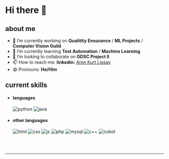 

<div>

<!--<img align="right" width="400" alt="Shimarin" src="https://cdn.discordapp.com/attachments/1012049378552315914/1069727698789871726/26.jpg"/>-->

# Hi there 👋

<h2> about me </h2>

- 🔭 I’m currently working on **Qualitity Ensurance** / **ML Projects** / **Computer Vision  Guild**
- 🌱 I’m currently learning **Test Automation** / **Machine Learning**
- 👯 I’m looking to collaborate on **GDSC Project II**
- 📫 How to reach me: **linkedin:** [Aron Kurt Ligsay](https://www.linkedin.com/in/aron-ligsay/)
- 😄 Pronouns: **He/Him**
<!-- - 🤔 I’m looking for help with ... -->
<!-- - 💬 Ask me about ... -->
<!-- - ⚡ Fun fact: ... -->

<h2> current skills </h2>

- <h4> languages </h4>
  <img src = "https://img.shields.io/badge/-Python-%233776ab?logo=python&logoColor=white&style=for-the-badge" alt = "python" />
  <img src = "https://img.shields.io/badge/java-%23ED8B00.svg?style=for-the-badge&logo=java&logoColor=white" alt = "java" />

- <h4> other languages </h4>
  <img src = "https://img.shields.io/badge/HTML5-E34F26?style=for-the-badge&logo=html5&logoColor=white" alt = "html" />
  <img src = "https://img.shields.io/badge/CSS3-1572B6?style=for-the-badge&logo=css3&logoColor=white" alt = "css" />
  <img src = "https://img.shields.io/badge/JavaScript-323330?style=for-the-badge&logo=javascript&logoColor=F7DF1E" alt = "js" />
  <img src = "https://img.shields.io/badge/-PHP-blue?logo=php&logoColor=white&style=for-the-badge" alt = "php">
  <img src = "https://img.shields.io/badge/-MySQL-grey?logo=mysql&logoColor=blue&style=for-the-badge" alt = "mysql" />
  <!--<img src = "https://img.shields.io/badge/bootstrap-%23563D7C.svg?style=for-the-badge&logo=bootstrap&logoColor=white" alt = "bootstrap5" />
  <img src = "https://img.shields.io/badge/tailwind-428DF5?style=for-the-badge&logo=tailwindcss&logoColor=white" alt = "tailwind" />-->
  <img src = "https://img.shields.io/badge/c++-%23239120.svg?style=for-the-badge&logo=c-++&logoColor=white" alt = "c++" />
  <img src = "https://img.shields.io/badge/cobol-323330?style=for-the-badge&logo=cobol&logoColor=white" alt = "cobol" />
  

  </br></br>
  
<div align="right">
<!--<a href="https://www.pixiv.net/en/artworks/60223956">Image by Hiten</a>-->
  </div>
  </div>

---

<!--Credit: [zillastar](https://github.com/zillastar)-->
